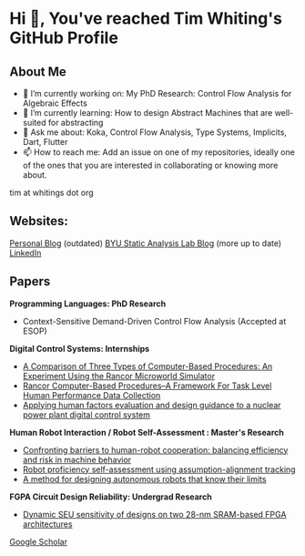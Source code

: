 # Hi 👋, You've reached Tim Whiting's GitHub Profile

## About Me
- 🔭 I’m currently working on: My PhD Research: Control Flow Analysis for Algebraic Effects
- 🌱 I’m currently learning: How to design Abstract Machines that are well-suited for abstracting
- 💬 Ask me about: Koka, Control Flow Analysis, Type Systems, Implicits, Dart, Flutter
- 📫 How to reach me: Add an issue on one of my repositories, ideally one of the ones that you are interested in collaborating or knowing more about.

tim at whitings dot org

## Websites:
[Personal Blog](https://blog.timwhiting.dev) (outdated)
[BYU Static Analysis Lab Blog](https://byu-static-analysis-lab.github.io/blog/) (more up to date)
[LinkedIn](https://www.linkedin.com/in/tim-whiting/)

## Papers

**Programming Languages: PhD Research**
- Context-Sensitive Demand-Driven Control Flow Analysis (Accepted at ESOP)

**Digital Control Systems: Internships**
- [A Comparison of Three Types of Computer-Based Procedures: An Experiment Using the Rancor Microworld Simulator](https://scholar.google.com/citations?view_op=view_citation&hl=en&user=-sGlzNQAAAAJ&citation_for_view=-sGlzNQAAAAJ:_FM0Bhl9EiAC)
- [Rancor Computer-Based Procedures–A Framework For Task Level Human Performance Data Collection](https://scholar.google.com/citations?view_op=view_citation&hl=en&user=-sGlzNQAAAAJ&citation_for_view=-sGlzNQAAAAJ:FAceZFleit8C)
- [Applying human factors evaluation and design guidance to a nuclear power plant digital control system](https://scholar.google.com/citations?view_op=view_citation&hl=en&user=-sGlzNQAAAAJ&citation_for_view=-sGlzNQAAAAJ:d1gkVwhDpl0C)

**Human Robot Interaction / Robot Self-Assessment : Master's Research**
- [Confronting barriers to human-robot cooperation: balancing efficiency and risk in machine behavior](https://scholar.google.com/citations?view_op=view_citation&hl=en&user=-sGlzNQAAAAJ&citation_for_view=-sGlzNQAAAAJ:9yKSN-GCB0IC)
- [Robot proficiency self-assessment using assumption-alignment tracking](https://scholar.google.com/citations?view_op=view_citation&hl=en&user=-sGlzNQAAAAJ&citation_for_view=-sGlzNQAAAAJ:VLnqNzywnoUC)
- [A method for designing autonomous robots that know their limits](https://scholar.google.com/citations?view_op=view_citation&hl=en&user=-sGlzNQAAAAJ&citation_for_view=-sGlzNQAAAAJ:hqOjcs7Dif8C)

**FGPA Circuit Design Reliability: Undergrad Research**
- [Dynamic SEU sensitivity of designs on two 28-nm SRAM-based FPGA architectures](https://scholar.google.com/citations?view_op=view_citation&hl=en&user=-sGlzNQAAAAJ&citation_for_view=-sGlzNQAAAAJ:2osOgNQ5qMEC)

[Google Scholar](https://scholar.google.com/citations?user=-sGlzNQAAAAJ&hl=en)
